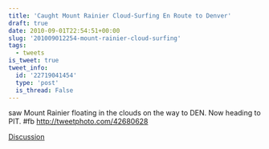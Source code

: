 ```yaml
---
title: 'Caught Mount Rainier Cloud-Surfing En Route to Denver'
draft: true
date: 2010-09-01T22:54:51+00:00
slug: '201009012254-mount-rainier-cloud-surfing'
tags:
  - tweets
is_tweet: true
tweet_info:
  id: '22719041454'
  type: 'post'
  is_thread: False
---
```




saw Mount Rainier floating in the clouds on the way to DEN. Now heading to PIT. #fb http://tweetphoto.com/42680628

[Discussion](https://x.com/sytelus/status/22719041454)
